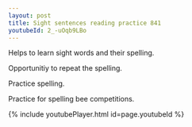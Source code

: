 ```yaml
---
layout: post
title: Sight sentences reading practice 841
youtubeId: 2_-uOqb9LBo
---
```

 
 
Helps to learn sight words and their spelling.

Opportunitiy to repeat the spelling. 

Practice spelling. 
 
Practice for spelling bee competitions. 
 
{% include youtubePlayer.html id=page.youtubeId %}
 
 
